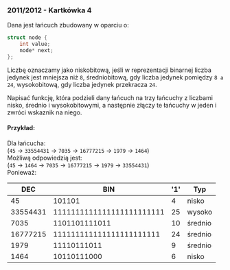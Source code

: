 ### 2011/2012 - Kartkówka 4

Dana jest łańcuch zbudowany w oparciu o:
```cpp
struct node {
    int value;
    node* next;
};
```
Liczbę oznaczamy jako niskobitową, jeśli w reprezentacji binarnej liczba jedynek jest mniejsza niż `8`, średniobitową, gdy liczba jedynek pomiędzy `8 a 24`, wysokobitową, gdy liczba jedynek przekracza `24`.

Napisać funkcję, która podzieli dany łańcuch na trzy łańcuchy z liczbami nisko, średnio i wysokobitowymi, a następnie złączy te łańcuchy w jeden i zwróci wskaznik na niego.

#### Przykład: ####
Dla łańcucha:  
(`45` -> `33554431` -> `7035` -> `16777215` -> `1979` -> `1464`)  
Możliwą odpowiedzią jest:  
(`45` -> `1464` -> `7035` -> `16777215` -> `1979` -> `33554431`)  
Ponieważ:

| DEC | BIN | '1' | Typ |
| --- | --- | --- | --- |
| 45 | 101101 | 4 | nisko |
| 33554431 | 1111111111111111111111111 | 25 | wysoko |
| 7035 | 1101101111011 | 10 | średnio |
| 16777215 | 111111111111111111111111 | 24 | średnio |
| 1979 | 11110111011 | 9 | średnio |
| 1464 | 10110111000 | 6 | nisko |

